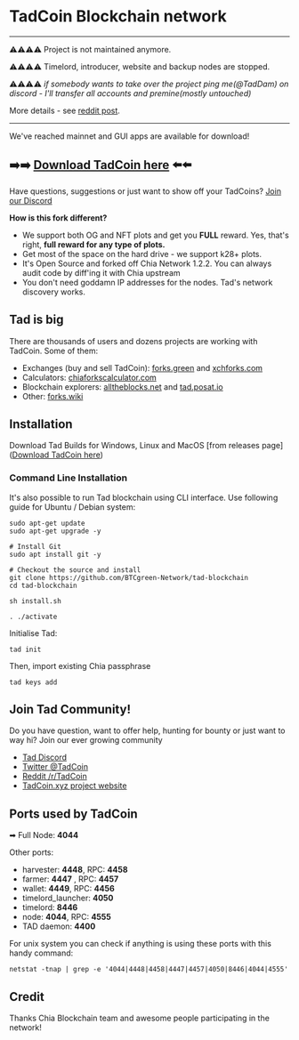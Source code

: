 # TadCoin Blockchain network

-------------------

⚠️⚠️⚠️⚠️ Project is not maintained anymore.

⚠️⚠️⚠️⚠️ Timelord, introducer, website and backup nodes are stopped.

⚠️⚠️⚠️⚠️ _if somebody wants to take over the project ping me(@TadDam) on discord - I'll transfer all accounts and premine(mostly untouched)_

More details - see [reddit post](https://www.reddit.com/r/TadCoin/comments/thk2co/goodbye_all/).

-------------------


We've reached mainnet and GUI apps are available for download! 
## :arrow_right::arrow_right: [Download TadCoin here](https://github.com/BTCgreen-Network/tad-blockchain/releases) :arrow_left::arrow_left:

Have questions, suggestions or just want to show off your TadCoins? [Join our Discord](https://discord.gg/mwZF9DX544)

**How is this fork different?**

* We support both OG and NFT plots and get you **FULL** reward. Yes, that's right, **full reward for any type of plots.**
* Get most of the space on the hard drive - we support k28+ plots.  
* It's Open Source and forked off Chia Network 1.2.2. You can always audit code by diff'ing it with Chia upstream
* You don't need goddamn IP addresses for the nodes. Tad's network discovery works.
     
## Tad is big

There are thousands of users and dozens projects are working with TadCoin. Some of them:

* Exchanges (buy and sell TadCoin): [forks.green](https://www.forks.green/) and [xchforks.com](https://xchforks.com/tad/)   
* Calculators: [chiaforkscalculator.com](https://chiaforkscalculator.com/tad)
* Blockchain explorers: [alltheblocks.net](https://alltheblocks.net/tad/) and [tad.posat.io](https://tad.posat.io/)
* Other: [forks.wiki](https://forum.forks.wiki/pages/tad/)

## Installation

Download Tad Builds for Windows, Linux and MacOS [from releases page]([Download TadCoin here](https://github.com/BTCgreen-Network/tad-blockchain/releases))

### Command Line Installation

It's also possible to run Tad blockchain using CLI interface. Use following guide for Ubuntu / Debian system:

```shell
sudo apt-get update
sudo apt-get upgrade -y

# Install Git
sudo apt install git -y

# Checkout the source and install
git clone https://github.com/BTCgreen-Network/tad-blockchain
cd tad-blockchain

sh install.sh

. ./activate
```

Initialise Tad:
```shell
tad init
```

Then, import existing Chia passphrase
```shell
tad keys add
```

## Join Tad Community!
   
Do you have question, want to offer help, hunting for bounty or just want to way hi? Join our ever growing community

* [Tad Discord](https://discord.gg/mwZF9DX544)
* [Twitter @TadCoin](https://twitter.com/TadCoin)
* [Reddit /r/TadCoin](https://www.reddit.com/r/TadCoin/)
* [TadCoin.xyz project website](https://tadcoin.xyz/)

                                                        
## Ports used by TadCoin

➡ Full Node: **4044** 

Other ports: 
- harvester: **4448**, RPC: **4458**
- farmer: **4447** , RPC: **4457**
- wallet: **4449**, RPC: **4456**
- timelord_launcher: **4050**
- timelord: **8446**
- node: **4044**, RPC: **4555**
- TAD daemon: **4400**

For unix system you can check if anything is using these ports with this handy command:
```
netstat -tnap | grep -e '4044|4448|4458|4447|4457|4050|8446|4044|4555'
```
                                                              
## Credit

Thanks Chia Blockchain team and awesome people participating in the network!

